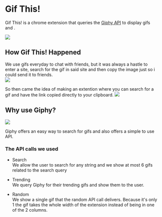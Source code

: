 Gif This!
=====

Gif This! is a chrome extension that queries the [Giphy API](https://github.com/giphy/GiphyAPI) to display gifs and .

![](https://photos-3.dropbox.com/t/1/AACbtpT5gNqJOsps8Afpsue26GDORvLJkXhAaTzVs2aM3A/12/3933894/png/1024x768/3/1411920000/0/2/Screenshot%202014-09-28%2010.27.45.png/d1CP8m5e5dcU97D9aLzsl0T0g4G_gCcVhGmYXB9_P20)

## How Gif This! Happened
We use gifs everyday to chat with friends, but it was always a hastle to enter a site, search for the gif in said site and then copy the image just so i could send it to friends.<br>
![](http://media.giphy.com/media/3uyIgVxP1qAjS/giphy-tumblr.gif)<br>

So then came the idea of making an extention where you can search for a gif and have the link copied directly to your clipboard.
![](http://media.giphy.com/media/y2c0Zh26JmOAw/giphy-tumblr.gif)


## Why use Giphy?

![](http://media1.giphy.com/media/E7yX6ZvDlYmEE/giphy.gif)

Giphy offers an easy way to search for gifs and also offers a simple to use API.

### The API calls we used

- Search  
  We allow the user to search for any string and we show at most 6 gifs related to the search query
  
- Trending  
  We query Giphy for their trending gifs and show them to the user.

- Random  
  We show a single gif that the random API call delivers. 
  Because it's only 1 the gif takes the whole width of the extension instead of being in one of the 2 columns.
